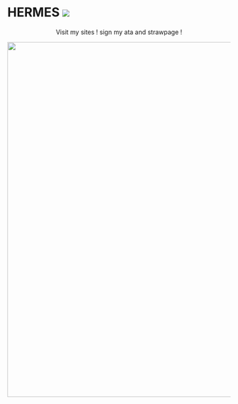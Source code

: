 # HERMES ![](https://i.postimg.cc/sXDT0jG7/3dgifmaker09623.gif)

<div align="center">

Visit my sites ! sign my ata and strawpage ! 
<div align="center">

<img src="https://i.postimg.cc/nh3jGnx6/3dgifmaker53681.gif" width="800" height="800">
